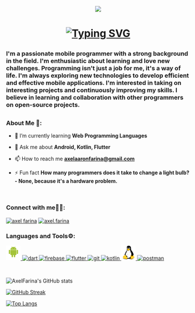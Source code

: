 <div align="center">
<img src="https://media.giphy.com/media/CrFLL3CnRpw5ddlBMm/giphy.gif" width="200"/>
<h1 align="center">
  
  [![Typing SVG](https://readme-typing-svg.demolab.com?font=Fira+Code&weight=600&size=27&pause=1000&color=F727F2&width=435&lines=Hi+%F0%9F%91%8B%2C+I'm+Axel+Farina;Junior+Mobile+Developer;Always+learnig+new+things)](https://git.io/typing-svg)
  
  </h1>
</div>


<h3 align="left">I'm a passionate mobile programmer with a strong background in the field. I'm enthusiastic about learning and love new challenges. Programming isn't just a job for me, it's a way of life. I'm always exploring new technologies to develop efficient and effective mobile applications. I'm interested in taking on interesting projects and continuously improving my skills. I believe in learning and collaboration with other programmers on open-source projects.</h3> 

<h2></h2>

### About Me 📢:

- 🌱 I’m currently learning ****Web Programming Languages****

- 💬 Ask me about ****Android, Kotlin, Flutter****

- 📫 How to reach me ****axelaaronfarina@gmail.com****

- ⚡ Fun fact **How many programmers does it take to change a light bulb? - None, because it's a hardware problem.**

<br/>
<h3 align="left">Connect with me👨‍💻:</h3>
<p align="left">
<a href="https://fb.com/axel farina" target="blank"><img align="center" src="https://raw.githubusercontent.com/rahuldkjain/github-profile-readme-generator/master/src/images/icons/Social/facebook.svg" alt="axel farina" height="30" width="40" /></a>
<a href="https://instagram.com/axel.farina" target="blank"><img align="center" src="https://raw.githubusercontent.com/rahuldkjain/github-profile-readme-generator/master/src/images/icons/Social/instagram.svg" alt="axel.farina" height="30" width="40" /></a>
</p>


<h3 align="left">Languages and Tools⚙️:</h3>
<p align="left"> <a href="https://developer.android.com" target="_blank" rel="noreferrer"> <img src="https://raw.githubusercontent.com/devicons/devicon/master/icons/android/android-original-wordmark.svg" alt="android" width="40" height="40"/> </a> <a href="https://dart.dev" target="_blank" rel="noreferrer"> <img src="https://www.vectorlogo.zone/logos/dartlang/dartlang-icon.svg" alt="dart" width="40" height="40"/> </a> <a href="https://firebase.google.com/" target="_blank" rel="noreferrer"> <img src="https://www.vectorlogo.zone/logos/firebase/firebase-icon.svg" alt="firebase" width="40" height="40"/> </a> <a href="https://flutter.dev" target="_blank" rel="noreferrer"> <img src="https://www.vectorlogo.zone/logos/flutterio/flutterio-icon.svg" alt="flutter" width="40" height="40"/> </a> <a href="https://git-scm.com/" target="_blank" rel="noreferrer"> <img src="https://www.vectorlogo.zone/logos/git-scm/git-scm-icon.svg" alt="git" width="40" height="40"/> </a> <a href="https://kotlinlang.org" target="_blank" rel="noreferrer"> <img src="https://www.vectorlogo.zone/logos/kotlinlang/kotlinlang-icon.svg" alt="kotlin" width="40" height="40"/> </a> <a href="https://www.linux.org/" target="_blank" rel="noreferrer"> <img src="https://raw.githubusercontent.com/devicons/devicon/master/icons/linux/linux-original.svg" alt="linux" width="40" height="40"/> </a> <a href="https://postman.com" target="_blank" rel="noreferrer"> <img src="https://www.vectorlogo.zone/logos/getpostman/getpostman-icon.svg" alt="postman" width="40" height="40"/> </a> </p>

<br/>

![AxelFarina's GitHub stats](https://github-readme-stats.vercel.app/api?username=axelfarina&show_icons=true&theme=radical)

[![GitHub Streak](http://github-readme-streak-stats.herokuapp.com?user=axelfarina&theme=synthwave&hide_border=true)](https://git.io/streak-stats)

[![Top Langs](https://github-readme-stats.vercel.app/api/top-langs/?username=axelfarina&layout=compact)](https://github.com/anuraghazra/github-readme-stats)



